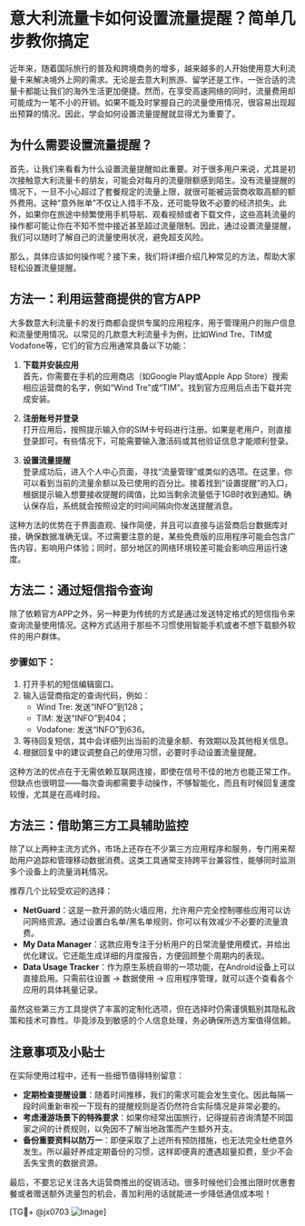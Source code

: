 # 意大利流量卡如何设置流量提醒？简单几步教你搞定

近年来，随着国际旅行的普及和跨境商务的增多，越来越多的人开始使用意大利流量卡来解决境外上网的需求。无论是去意大利旅游、留学还是工作，一张合适的流量卡都能让我们的海外生活更加便捷。然而，在享受高速网络的同时，流量费用却可能成为一笔不小的开销。如果不能及时掌握自己的流量使用情况，很容易出现超出预算的情况。因此，学会如何设置流量提醒就显得尤为重要了。

## 为什么需要设置流量提醒？

首先，让我们来看看为什么设置流量提醒如此重要。对于很多用户来说，尤其是初次接触意大利流量卡的朋友，可能会对每月的流量限额感到陌生。没有流量提醒的情况下，一旦不小心超过了套餐规定的流量上限，就很可能被运营商收取高额的额外费用。这种“意外账单”不仅让人措手不及，还可能导致不必要的经济损失。此外，如果你在旅途中频繁使用手机导航、观看视频或者下载文件，这些高耗流量的操作都可能让你在不知不觉中接近甚至超过流量限制。因此，通过设置流量提醒，我们可以随时了解自己的流量使用状况，避免超支风险。

那么，具体应该如何操作呢？接下来，我们将详细介绍几种常见的方法，帮助大家轻松设置流量提醒。

## 方法一：利用运营商提供的官方APP

大多数意大利流量卡的发行商都会提供专属的应用程序，用于管理用户的账户信息和流量使用情况。以常见的几款意大利流量卡为例，比如Wind Tre、TIM或Vodafone等，它们的官方应用通常具备以下功能：

1. **下载并安装应用**  
   首先，你需要在手机的应用商店（如Google Play或Apple App Store）搜索相应运营商的名字，例如“Wind Tre”或“TIM”。找到官方应用后点击下载并完成安装。

2. **注册账号并登录**  
   打开应用后，按照提示输入你的SIM卡号码进行注册。如果是老用户，则直接登录即可。有些情况下，可能需要输入激活码或其他验证信息才能顺利登录。

3. **设置流量提醒**  
   登录成功后，进入个人中心页面，寻找“流量管理”或类似的选项。在这里，你可以看到当前的流量余额以及已使用的百分比。接着找到“设置提醒”的入口，根据提示输入想要接收提醒的阈值，比如当剩余流量低于1GB时收到通知。确认保存后，系统就会按照设定的时间间隔向你发送提醒消息。

这种方法的优势在于界面直观、操作简便，并且可以直接与运营商后台数据库对接，确保数据准确无误。不过需要注意的是，某些免费版的应用程序可能会包含广告内容，影响用户体验；同时，部分地区的网络环境较差可能会影响应用运行速度。

## 方法二：通过短信指令查询

除了依赖官方APP之外，另一种更为传统的方式是通过发送特定格式的短信指令来查询流量使用情况。这种方式适用于那些不习惯使用智能手机或者不想下载额外软件的用户群体。

### 步骤如下：
1. 打开手机的短信编辑窗口。
2. 输入运营商指定的查询代码，例如：
   - Wind Tre: 发送“INFO”到128；
   - TIM: 发送“INFO”到404；
   - Vodafone: 发送“INFO”到636。
3. 等待回复短信，其中会详细列出当前的流量余额、有效期以及其他相关信息。
4. 根据回复中的建议调整自己的使用习惯，必要时手动设置流量提醒。

这种方法的优点在于无需依赖互联网连接，即使在信号不佳的地方也能正常工作。但缺点也很明显——每次查询都需要手动操作，不够智能化，而且有时候回复速度较慢，尤其是在高峰时段。

## 方法三：借助第三方工具辅助监控

除了以上两种主流方式外，市场上还存在不少第三方应用程序和服务，专门用来帮助用户追踪和管理移动数据消费。这类工具通常支持跨平台兼容性，能够同时监测多个设备上的流量消耗情况。

推荐几个比较受欢迎的选择：
- **NetGuard**：这是一款开源的防火墙应用，允许用户完全控制哪些应用可以访问网络资源。通过设置白名单/黑名单规则，你可以有效减少不必要的流量浪费。
- **My Data Manager**：这款应用专注于分析用户的日常流量使用模式，并给出优化建议。它还能生成详细的月度报告，方便回顾整个周期内的表现。
- **Data Usage Tracker**：作为原生系统自带的一项功能，在Android设备上可以直接启用。只需前往设置 -> 数据使用 -> 应用程序管理，就可以逐个查看各个应用的具体耗量记录。

虽然这些第三方工具提供了丰富的定制化选项，但在选择时仍需谨慎甄别其隐私政策和技术可靠性。毕竟涉及到敏感的个人信息处理，务必确保所选方案值得信赖。

## 注意事项及小贴士

在实际使用过程中，还有一些细节值得特别留意：
- **定期检查提醒设置**：随着时间推移，我们的需求可能会发生变化。因此每隔一段时间重新审视一下现有的提醒规则是否仍然符合实际情况是非常必要的。
- **考虑漫游场景下的特殊要求**：如果你经常出国旅行，记得提前咨询清楚不同国家之间的计费规则，以免因不了解当地政策而产生额外开支。
- **备份重要资料以防万一**：即便采取了上述所有预防措施，也无法完全杜绝意外发生。所以最好养成定期备份的习惯，这样即便真的遭遇超量扣费，至少不会丢失宝贵的数据资源。

最后，不要忘记关注各大运营商推出的促销活动。很多时候他们会推出限时优惠套餐或者赠送额外流量包的机会，善加利用的话就能进一步降低通信成本啦！

[TG💪+ @jx0703 ![Image](https://github.com/user-attachments/assets/dbca1d08-cadb-493c-b0ec-ad6f7a83f270)]